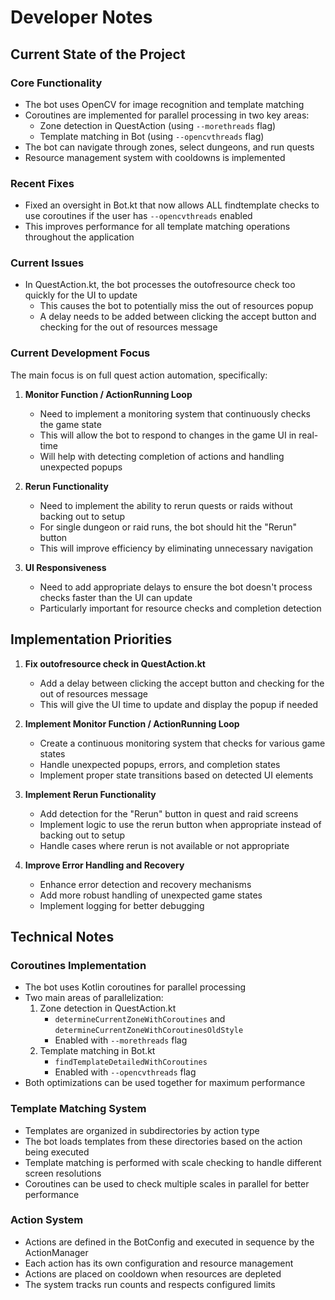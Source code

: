 # Developer Notes

## Current State of the Project

### Core Functionality
- The bot uses OpenCV for image recognition and template matching
- Coroutines are implemented for parallel processing in two key areas:
  - Zone detection in QuestAction (using `--morethreads` flag)
  - Template matching in Bot (using `--opencvthreads` flag)
- The bot can navigate through zones, select dungeons, and run quests
- Resource management system with cooldowns is implemented

### Recent Fixes
- Fixed an oversight in Bot.kt that now allows ALL findtemplate checks to use coroutines if the user has `--opencvthreads` enabled
- This improves performance for all template matching operations throughout the application

### Current Issues
- In QuestAction.kt, the bot processes the outofresource check too quickly for the UI to update
  - This causes the bot to potentially miss the out of resources popup
  - A delay needs to be added between clicking the accept button and checking for the out of resources message

### Current Development Focus
The main focus is on full quest action automation, specifically:

1. **Monitor Function / ActionRunning Loop**
   - Need to implement a monitoring system that continuously checks the game state
   - This will allow the bot to respond to changes in the game UI in real-time
   - Will help with detecting completion of actions and handling unexpected popups

2. **Rerun Functionality**
   - Need to implement the ability to rerun quests or raids without backing out to setup
   - For single dungeon or raid runs, the bot should hit the "Rerun" button
   - This will improve efficiency by eliminating unnecessary navigation

3. **UI Responsiveness**
   - Need to add appropriate delays to ensure the bot doesn't process checks faster than the UI can update
   - Particularly important for resource checks and completion detection

## Implementation Priorities

1. **Fix outofresource check in QuestAction.kt**
   - Add a delay between clicking the accept button and checking for the out of resources message
   - This will give the UI time to update and display the popup if needed

2. **Implement Monitor Function / ActionRunning Loop**
   - Create a continuous monitoring system that checks for various game states
   - Handle unexpected popups, errors, and completion states
   - Implement proper state transitions based on detected UI elements

3. **Implement Rerun Functionality**
   - Add detection for the "Rerun" button in quest and raid screens
   - Implement logic to use the rerun button when appropriate instead of backing out to setup
   - Handle cases where rerun is not available or not appropriate

4. **Improve Error Handling and Recovery**
   - Enhance error detection and recovery mechanisms
   - Add more robust handling of unexpected game states
   - Implement logging for better debugging

## Technical Notes

### Coroutines Implementation
- The bot uses Kotlin coroutines for parallel processing
- Two main areas of parallelization:
  1. Zone detection in QuestAction.kt
     - `determineCurrentZoneWithCoroutines` and `determineCurrentZoneWithCoroutinesOldStyle`
     - Enabled with `--morethreads` flag
  2. Template matching in Bot.kt
     - `findTemplateDetailedWithCoroutines`
     - Enabled with `--opencvthreads` flag
- Both optimizations can be used together for maximum performance

### Template Matching System
- Templates are organized in subdirectories by action type
- The bot loads templates from these directories based on the action being executed
- Template matching is performed with scale checking to handle different screen resolutions
- Coroutines can be used to check multiple scales in parallel for better performance

### Action System
- Actions are defined in the BotConfig and executed in sequence by the ActionManager
- Each action has its own configuration and resource management
- Actions are placed on cooldown when resources are depleted
- The system tracks run counts and respects configured limits